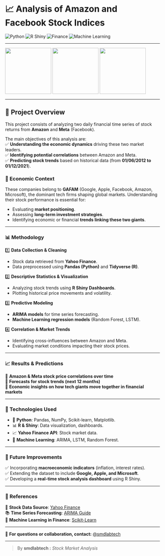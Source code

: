# 📈 Analysis of Amazon and Facebook Stock Indices  

![Python](https://img.shields.io/badge/Python-3.8+-blue?style=flat&logo=python)
![R Shiny](https://img.shields.io/badge/R_Shiny-Dashboard-blue?style=flat&logo=r) 
![Finance](https://img.shields.io/badge/Finance-Stock%20Market-green?style=flat&logo=yahoo)
![Machine Learning](https://img.shields.io/badge/Machine_Learning-Powered-orange?style=flat&logo=ai)  

---

<p align="left"> 
    <img width="150" height="150" src="assets/img/logo_shiny.png">
    <img width="150" height="150" src="assets/img/amzn.png">
    <img width="150" height="150" src="assets/img/Meta_Inc_logo.jpg">
</p>  

---

## 📌 Project Overview  

This project consists of analyzing two daily financial time series of stock returns from **Amazon** and **Meta** (Facebook).  

The main objectives of this analysis are:  
✅ **Understanding the economic dynamics** driving these two market leaders.  
✅ **Identifying potential correlations** between Amazon and Meta.  
✅ **Predicting stock trends** based on historical data (from **01/06/2012 to 01/12/2021**).  

### 🏦 Economic Context  

These companies belong to **GAFAM** (Google, Apple, Facebook, Amazon, Microsoft), the dominant tech firms shaping global markets. Understanding their stock performance is essential for:  
- Evaluating **market positioning**.  
- Assessing **long-term investment strategies**.  
- Identifying economic or financial **trends linking these two giants**.  

---

### 📊 Methodology  

1️⃣ **Data Collection & Cleaning**  
   - Stock data retrieved from **Yahoo Finance**.  
   - Data preprocessed using **Pandas (Python)** and **Tidyverse (R)**.  

2️⃣ **Descriptive Statistics & Visualization**  
   - Analyzing stock trends using **R Shiny Dashboards**.  
   - Plotting historical price movements and volatility.  

3️⃣ **Predictive Modeling**  
   - **ARIMA models** for time series forecasting.  
   - **Machine Learning regression models** (Random Forest, LSTM).  

4️⃣ **Correlation & Market Trends**  
   - Identifying cross-influences between Amazon and Meta.  
   - Evaluating market conditions impacting their stock prices.  

---

### 📈 Results & Predictions  

🔹 **Amazon & Meta stock price correlations over time**  
🔹 **Forecasts for stock trends (next 12 months)**  
🔹 **Economic insights on how tech giants move together in financial markets**  

---

### 📌 Technologies Used  

- 🐍 **Python**: Pandas, NumPy, Scikit-learn, Matplotlib.  
- 📊 **R & Shiny**: Data visualization, dashboards.  
- 📈 **Yahoo Finance API**: Stock market data.  
- 📡 **Machine Learning**: ARIMA, LSTM, Random Forest.  

---

### 🚀 Future Improvements  

✅ Incorporating **macroeconomic indicators** (inflation, interest rates).  
✅ Extending the dataset to include **Google, Apple, and Microsoft**.  
✅ Developing a **real-time stock analysis dashboard** using R Shiny.  

---

### 📌 References  

📜 **Stock Data Source**: [Yahoo Finance](https://finance.yahoo.com/)  
📚 **Time Series Forecasting**: [ARIMA Guide](https://otexts.com/fpp3/arima.html)  
📘 **Machine Learning in Finance**: [Scikit-Learn](https://scikit-learn.org/stable/)  

---

📢 **For questions or collaboration, contact:** [@smdlabtech](https://github.com/smdlabtech)  

---
> By **smdlabtech :** *Stock Market Analysis*
